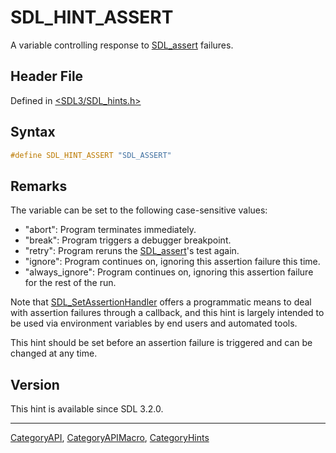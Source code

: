 # SDL_HINT_ASSERT

A variable controlling response to [SDL_assert](SDL_assert) failures.

## Header File

Defined in [<SDL3/SDL_hints.h>](https://github.com/libsdl-org/SDL/blob/main/include/SDL3/SDL_hints.h)

## Syntax

```c
#define SDL_HINT_ASSERT "SDL_ASSERT"
```

## Remarks

The variable can be set to the following case-sensitive values:

- "abort": Program terminates immediately.
- "break": Program triggers a debugger breakpoint.
- "retry": Program reruns the [SDL_assert](SDL_assert)'s test again.
- "ignore": Program continues on, ignoring this assertion failure this
  time.
- "always_ignore": Program continues on, ignoring this assertion failure
  for the rest of the run.

Note that [SDL_SetAssertionHandler](SDL_SetAssertionHandler) offers a
programmatic means to deal with assertion failures through a callback, and
this hint is largely intended to be used via environment variables by end
users and automated tools.

This hint should be set before an assertion failure is triggered and can be
changed at any time.

## Version

This hint is available since SDL 3.2.0.





----
[CategoryAPI](CategoryAPI), [CategoryAPIMacro](CategoryAPIMacro), [CategoryHints](CategoryHints)

